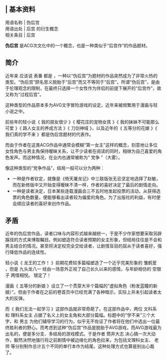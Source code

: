|  **基本资料**  
---  
用语名称  |  伪后宫   
用语出处  |  后宫  的衍生概念   
相关条目  |  后宫   
  
**伪后宫** 是ACG次文化中的一个概念，也是一种类似于“后宫作”的作品题材。

##  简介

近年来  应该说  表番  都是
，一种以“伪后宫”为题材的作品突然成为了非常火热的类型。“伪后宫”顾名思义脱胎于“后宫”而又不等同于“后宫”。所谓“伪后宫”，是由于伦理观念的限制，在最终只选择一个女性作为伴侣的前提下展开的“后宫作”，故又称为“过程后宫”。

这种类型的作品原本多为AVG文字冒险游戏的设定，近年来被频繁用于漫画与轻小说之中。

前些年的轻小说《  我的朋友很少  》《  樱花庄的宠物女孩  》《  我的妹妹不可能那么可爱  》《  路人女主的养成方法  》《  刀剑神域
》，以及近年的《  五等分的花嫁  》《  我们真的学不来  》都是伪后宫题材的代表作。

而由于作者在这类ACG作品中通常会模糊“第一女主”这样的概念，刻意地让多位女性角色与男主角保持暧昧关系，让不少读者在阅读的同时，相继为自己喜爱的角色发声。而这种情况，在业内也通常被称为“
党争  ”（大雾）。

像这种类型的“党争作品”，结局一般可以分为两种：

  * 一种是作者钦定，就像是《倚天屠龙记》中三联版张无忌坚定地选择了赵敏，而在新修版中又开始变得暧昧不清一样，作者的喜好决定了最后的剧情走向。 
  * 一种是读者决定，日本某些连载漫画会三不五时地发起投票的活动，从获得选票的角色数量，便能够看出读者较为偏爱的角色。为了出版社的利益，有时便会顺应读者的喜好来创作作品。 

##  矛盾

近年的伪后宫作品，读者口味与内容形式越来越统一，于是不少作家想要采取另辟蹊径的方式来博取瞩目。例如塑造符合读者预期的女主形象，但结局往往是不会和男主结合的情况。甚至将决定权完全交给读者，让剧情盲目的屈从于读者喜好，强行降低作品的连续性。

轻小说《  龙王的工作！  》前期花费较多篇幅塑造了一个近乎完美形象的  雏鹤爱  ，但是  九头龙八一
经由一场意外正视了自己长久以来的感情，与年龄相仿的  空银子  两情相悦。  银定了！

漫画《  五等分的新娘
》设立了一个贯穿大半个篇幅的“虚拟角色（粉发蓝瞳的新娘）”。但由于作者在之前的卷首页中已经充满了各种暗示，实际上并未引起读者太大的反弹。

而《  我们无法一起学习  》这部作品就非常奇葩了。在这部作品中，两位  文科系  和  理科系女主
占据了名义上的女主角和大部分篇幅。标题中的“学不来”三个大字，和  男主
为他们辅导学习的行为，似乎无不佐证了作者将在他们中选出一位最终胜利者的野心。而考虑到这种“伪后宫”作品是脱胎于AVG游戏，而AVG游戏最为出名的，便是多分支、多结局的游戏模式。于是作者
筒井大志  决心搞一次大动作，毅然决然地强行将之前剧情中被边缘化的角色拉来，为包括文理科女主、  老师
等分别制作总计五个不同的单行本作为结尾。这种处理方式也算是别出心裁了。